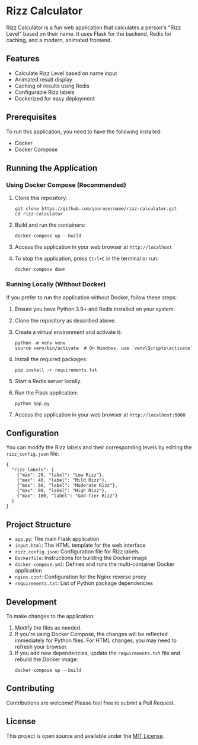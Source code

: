 # Rizz Calculator

Rizz Calculator is a fun web application that calculates a person's "Rizz Level" based on their name. It uses Flask for the backend, Redis for caching, and a modern, animated frontend.

## Features

- Calculate Rizz Level based on name input
- Animated result display
- Caching of results using Redis
- Configurable Rizz labels
- Dockerized for easy deployment

## Prerequisites

To run this application, you need to have the following installed:

- Docker
- Docker Compose

## Running the Application

### Using Docker Compose (Recommended)

1. Clone this repository:
   ```
   git clone https://github.com/yourusername/rizz-calculator.git
   cd rizz-calculator
   ```

2. Build and run the containers:
   ```
   docker-compose up --build
   ```

3. Access the application in your web browser at `http://localhost`

4. To stop the application, press `Ctrl+C` in the terminal or run:
   ```
   docker-compose down
   ```

### Running Locally (Without Docker)

If you prefer to run the application without Docker, follow these steps:

1. Ensure you have Python 3.9+ and Redis installed on your system.

2. Clone the repository as described above.

3. Create a virtual environment and activate it:
   ```
   python -m venv venv
   source venv/bin/activate  # On Windows, use `venv\Scripts\activate`
   ```

4. Install the required packages:
   ```
   pip install -r requirements.txt
   ```

5. Start a Redis server locally.

6. Run the Flask application:
   ```
   python app.py
   ```

7. Access the application in your web browser at `http://localhost:5000`

## Configuration

You can modify the Rizz labels and their corresponding levels by editing the `rizz_config.json` file:

```
{
  "rizz_labels": [
    {"max": 20, "label": "Low Rizz"},
    {"max": 40, "label": "Mild Rizz"},
    {"max": 60, "label": "Moderate Rizz"},
    {"max": 80, "label": "High Rizz"},
    {"max": 100, "label": "God-tier Rizz"}
  ]
}
```

## Project Structure

- `app.py`: The main Flask application
- `input.html`: The HTML template for the web interface
- `rizz_config.json`: Configuration file for Rizz labels
- `Dockerfile`: Instructions for building the Docker image
- `docker-compose.yml`: Defines and runs the multi-container Docker application
- `nginx.conf`: Configuration for the Nginx reverse proxy
- `requirements.txt`: List of Python package dependencies

## Development

To make changes to the application:

1. Modify the files as needed.
2. If you're using Docker Compose, the changes will be reflected immediately for Python files. For HTML changes, you may need to refresh your browser.
3. If you add new dependencies, update the `requirements.txt` file and rebuild the Docker image:
   ```
   docker-compose up --build
   ```

## Contributing

Contributions are welcome! Please feel free to submit a Pull Request.

## License

This project is open source and available under the [MIT License](LICENSE).